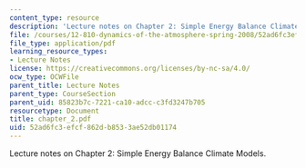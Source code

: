 ```yaml
---
content_type: resource
description: 'Lecture notes on Chapter 2: Simple Energy Balance Climate Models.'
file: /courses/12-810-dynamics-of-the-atmosphere-spring-2008/52ad6fc3efcf862db8533ae52db01174_chapter_2.pdf
file_type: application/pdf
learning_resource_types:
- Lecture Notes
license: https://creativecommons.org/licenses/by-nc-sa/4.0/
ocw_type: OCWFile
parent_title: Lecture Notes
parent_type: CourseSection
parent_uid: 85823b7c-7221-ca10-adcc-c3fd3247b705
resourcetype: Document
title: chapter_2.pdf
uid: 52ad6fc3-efcf-862d-b853-3ae52db01174
---
```

Lecture notes on Chapter 2: Simple Energy Balance Climate Models.